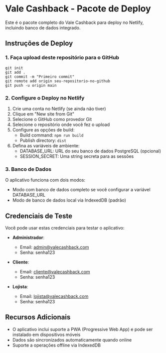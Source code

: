 # Vale Cashback - Pacote de Deploy

Este é o pacote completo do Vale Cashback para deploy no Netlify, incluindo banco de dados integrado.

## Instruções de Deploy

### 1. Faça upload deste repositório para o GitHub

```
git init
git add .
git commit -m "Primeiro commit"
git remote add origin seu-repositorio-no-github
git push -u origin main
```

### 2. Configure o Deploy no Netlify

1. Crie uma conta no Netlify (se ainda não tiver)
2. Clique em "New site from Git"
3. Selecione o GitHub como provedor Git
4. Selecione o repositório onde você fez o upload
5. Configure as opções de build:
   - Build command: `npm run build`
   - Publish directory: `dist`
6. Defina as variáveis de ambiente:
   - DATABASE_URL: URL do seu banco de dados PostgreSQL (opcional)
   - SESSION_SECRET: Uma string secreta para as sessões

### 3. Banco de Dados

O aplicativo funciona com dois modos:
- Modo com banco de dados completo se você configurar a variável DATABASE_URL
- Modo de banco de dados local via IndexedDB (padrão)

## Credenciais de Teste

Você pode usar estas credenciais para testar o aplicativo:

- **Administrador**:
  - Email: admin@valecashback.com
  - Senha: senha123

- **Cliente**:
  - Email: cliente@valecashback.com
  - Senha: senha123

- **Lojista**:
  - Email: lojista@valecashback.com
  - Senha: senha123

## Recursos Adicionais

- O aplicativo inclui suporte a PWA (Progressive Web App) e pode ser instalado em dispositivos móveis
- Dados são sincronizados automaticamente quando online
- Suporte a operações offline via IndexedDB
